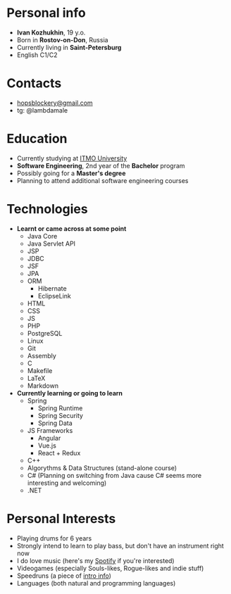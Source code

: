 # Personal info #
- **Ivan Kozhukhin**, 19 y.o.
- Born in **Rostov-on-Don**, Russia
- Currently living in **Saint-Petersburg**
- English C1/C2

# Contacts #
- hopsblockery@gmail.com
- tg: @lambdamale

# Education #
- Currently studying at [ITMO University](https://en.itmo.ru/)
- **Software Engineering**, 2nd year of the **Bachelor** program
- Possibly going for a **Master's degree**
- Planning to attend additional software engineering courses

# Technologies
- **Learnt or came across at some point**
	- Java Core
	- Java Servlet API
	- JSP
	- JDBC
   	- JSF
   	- JPA
	- ORM
		- Hibernate
		- EclipseLink
	- HTML
	- CSS
	- JS
	- PHP
	- PostgreSQL
	- Linux
	- Git
	- Assembly
	- C
	- Makefile
	- LaTeX
	- Markdown
- **Currently learning or going to learn**
	- Spring
		- Spring Runtime
		- Spring Security
		- Spring Data
	- JS Frameworks
		- Angular
		- Vue.js
		- React + Redux
	- C++
	- Algorythms & Data Structures (stand-alone course)
 	- C# (Planning on switching from Java cause C# seems more interesting and welcoming)
  	- .NET

# Personal Interests #
- Playing drums for 6 years
- Strongly intend to learn to play bass, but don't have an instrument right now
- I do love music (here's my [Spotify](https://open.spotify.com/user/31w5lxhoc74odz4fcialhynd2dom?si=4ad4a796de8e47ad) if you're interested)
- Videogames (especially Souls-likes, Rogue-likes and indie stuff)
- Speedruns (a piece of [intro info](https://www.speedrun.com/about))
- Languages (both natural and programming languages)
